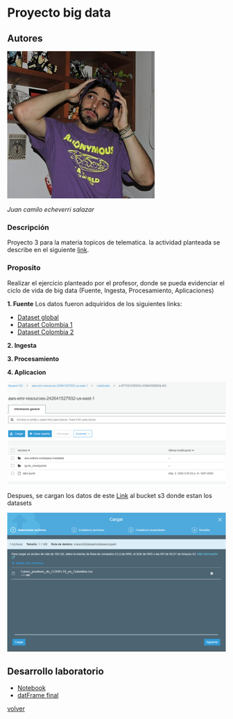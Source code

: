 # Proyecto big data

## Autores
![fantasma](https://raw.githubusercontent.com/Mateo-RH/TopicosTelematica-BigDataLab/master/imagenes/trabajo3/sexyFantasma.jpg)

_Juan camilo echeverri salazar_

### Descripción

Proyecto 3 para la materia topicos de telematica.
la actividad planteada se describe en el siguiente [link](https://github.com/st0263eafit/bigdata/blob/master/trabajo3-spark-covid19.md).

### Proposito 

Realizar el ejercicio planteado por el profesor, donde se pueda evidenciar el ciclo de vida de big data (Fuente, Ingesta, Procesamiento, Aplicaciones)

**1. Fuente** Los datos fueron adquiridos de los siguientes links: 
 
 * [Dataset global](https://data.humdata.org/dataset/novel-coronavirus-2019-ncov-cases) 
 * [Dataset Colombia 1](https://data.humdata.org/dataset/positive-cases-of-covid-19-in-colombia) 
 * [Dataset Colombia 2](https://www.ins.gov.co/Paginas/Inicio.aspx)
 
**2. Ingesta**

**3. Procesamiento**

**4. Aplicacion**

![2.creoNotebookS3.PNG](https://github.com/Mateo-RH/TopicosTelematica-BigDataLab/blob/master/imagenes/lab4/2.creoNotebookS3.PNG?raw=true)

Despues, se cargan los datos de este [Link](https://www.datos.gov.co/Salud-y-Protecci-n-Social/Casos-positivos-de-COVID-19-en-Colombia/gt2j-8ykr/data) al bucket s3 donde estan los datasets

![1.cargoDatosS3.PNG](https://github.com/Mateo-RH/TopicosTelematica-BigDataLab/blob/master/imagenes/lab4/1.cargoDatosS3.PNG?raw=true)


## Desarrollo laboratorio

* [Notebook](https://github.com/Mateo-RH/TopicosTelematica-BigDataLab/blob/master/documentos/lab4.ipynb)
* [datFrame final](https://github.com/Mateo-RH/TopicosTelematica-BigDataLab/blob/master/documentos/lab4.csv)


[volver](index.md)
